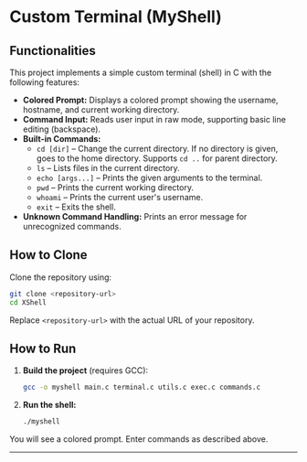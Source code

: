 # Custom Terminal (MyShell)

## Functionalities

This project implements a simple custom terminal (shell) in C with the following features:

- **Colored Prompt:** Displays a colored prompt showing the username, hostname, and current working directory.
- **Command Input:** Reads user input in raw mode, supporting basic line editing (backspace).
- **Built-in Commands:**
  - `cd [dir]` – Change the current directory. If no directory is given, goes to the home directory. Supports `cd ..` for parent directory.
  - `ls` – Lists files in the current directory.
  - `echo [args...]` – Prints the given arguments to the terminal.
  - `pwd` – Prints the current working directory.
  - `whoami` – Prints the current user's username.
  - `exit` – Exits the shell.
- **Unknown Command Handling:** Prints an error message for unrecognized commands.

## How to Clone

Clone the repository using:

```sh
git clone <repository-url>
cd XShell
```

Replace `<repository-url>` with the actual URL of your repository.

## How to Run

1. **Build the project** (requires GCC):

   ```sh
   gcc -o myshell main.c terminal.c utils.c exec.c commands.c
   ```

2. **Run the shell:**

   ```sh
   ./myshell
   ```

You will see a colored prompt. Enter commands as described above.

---